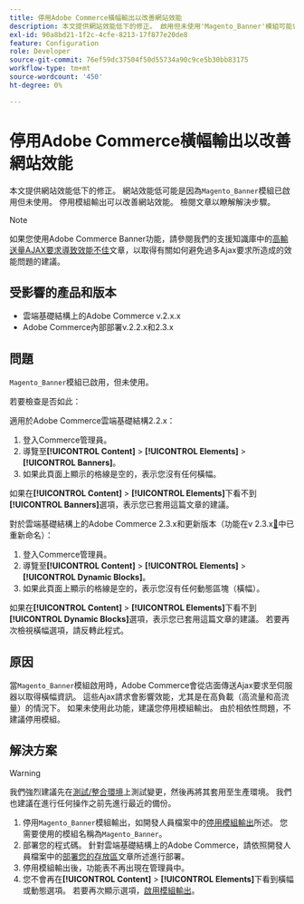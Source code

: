 ```yaml
---
title: 停用Adobe Commerce橫幅輸出以改善網站效能
description: 本文提供網站效能低下的修正。 啟用但未使用'Magento_Banner'模組可能會造成網站效能低下。 停用模組輸出可以改善網站效能。 檢閱文章以瞭解解決步驟。
exl-id: 90a8bd21-1f2c-4cfe-8213-17f877e20de8
feature: Configuration
role: Developer
source-git-commit: 76ef59dc37504f50d55734a90c9ce5b30bb83175
workflow-type: tm+mt
source-wordcount: '450'
ht-degree: 0%

---
```


# 停用Adobe Commerce橫幅輸出以改善網站效能

本文提供網站效能低下的修正。 網站效能低可能是因為`Magento_Banner`模組已啟用但未使用。 停用模組輸出可以改善網站效能。 檢閱文章以瞭解解決步驟。

>[!NOTE]
>
>如果您使用Adobe Commerce Banner功能，請參閱我們的支援知識庫中的[高輸送量AJAX要求導致效能不佳](/help/troubleshooting/miscellaneous/high-throughput-ajax-requests-cause-poor-performance.md)文章，以取得有關如何避免過多Ajax要求所造成的效能問題的建議。

## 受影響的產品和版本

* 雲端基礎結構上的Adobe Commerce v.2.x.x
* Adobe Commerce內部部署v.2.2.x和2.3.x

## 問題

`Magento_Banner`模組已啟用，但未使用。

若要檢查是否如此：

適用於Adobe Commerce雲端基礎結構2.2.x：

1. 登入Commerce管理員。
1. 導覽至&#x200B;**[!UICONTROL Content]** > **[!UICONTROL Elements]** > **[!UICONTROL Banners]**。
1. 如果此頁面上顯示的格線是空的，表示您沒有任何橫幅。

如果在&#x200B;**[!UICONTROL Content]** > **[!UICONTROL Elements]**&#x200B;下看不到&#x200B;**[!UICONTROL Banners]**&#x200B;選項，表示您已套用這篇文章的建議。

對於雲端基礎結構上的Adobe Commerce 2.3.x和更新版本（功能在v 2.3.x[&#128279;](https://commerce-docs.github.io/devdocs-archive/2.3/guides/v2.3/release-notes/ReleaseNotes2.3.0Commerce.html#banner-now-dynamic-block)中已重新命名）：

1. 登入Commerce管理員。
1. 導覽至&#x200B;**[!UICONTROL Content]** > **[!UICONTROL Elements]** > **[!UICONTROL Dynamic Blocks]**。
1. 如果此頁面上顯示的格線是空的，表示您沒有任何動態區塊（橫幅）。

如果在&#x200B;**[!UICONTROL Content]** > **[!UICONTROL Elements]**&#x200B;下看不到&#x200B;**[!UICONTROL Dynamic Blocks]**&#x200B;選項，表示您已套用這篇文章的建議。 若要再次檢視橫幅選項，請反轉此程式。

## 原因

當`Magento_Banner`模組啟用時，Adobe Commerce會從店面傳送Ajax要求至伺服器以取得橫幅資訊。 這些Ajax請求會影響效能，尤其是在高負載（高流量和高流量）的情況下。 如果未使用此功能，建議您停用模組輸出。 由於相依性問題，不建議停用模組。

## 解決方案

>[!WARNING]
>
>我們強烈建議先在[測試/整合環境](/help/announcements/adobe-commerce-announcements/integration-environment-enhancement-request-pro-and-starter.md)上測試變更，然後再將其套用至生產環境。 我們也建議在進行任何操作之前先進行最近的備份。

1. 停用`Magento_Banner`模組輸出，如開發人員檔案中的[停用模組輸出](https://experienceleague.adobe.com/zh-hant/docs/commerce-operations/configuration-guide/files/disable-module-output)所述。 您需要使用的模組名稱為`Magento_Banner`。
1. 部署您的程式碼。 針對雲端基礎結構上的Adobe Commerce，請依照開發人員檔案中的[部署您的存放區](https://experienceleague.adobe.com/zh-hant/docs/commerce-cloud-service/user-guide/develop/deploy/staging-production)文章所述進行部署。
1. 停用模組輸出後，功能表不再出現在管理員中。
1. 您不會再在&#x200B;**[!UICONTROL Content]** > **[!UICONTROL Elements]**&#x200B;下看到橫幅或動態選項。 若要再次顯示選項，[啟用模組輸出](https://experienceleague.adobe.com/zh-hant/docs/commerce-operations/configuration-guide/files/disable-module-output?lang=en#disable-module-output-in-a-simple-deployment)。

